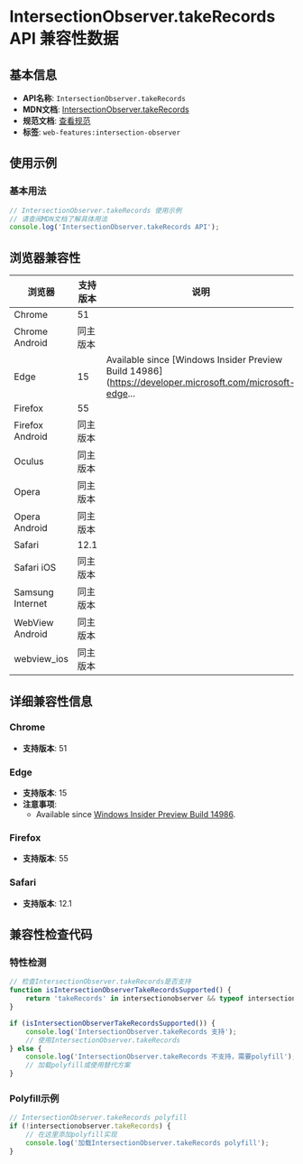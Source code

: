 # IntersectionObserver.takeRecords API 兼容性数据

## 基本信息

- **API名称**: `IntersectionObserver.takeRecords`
- **MDN文档**: [IntersectionObserver.takeRecords](https://developer.mozilla.org/docs/Web/API/IntersectionObserver/takeRecords)
- **规范文档**: [查看规范](https://w3c.github.io/IntersectionObserver/#dom-intersectionobserver-takerecords)
- **标签**: `web-features:intersection-observer`

## 使用示例

### 基本用法

```javascript
// IntersectionObserver.takeRecords 使用示例
// 请查阅MDN文档了解具体用法
console.log('IntersectionObserver.takeRecords API');
```

## 浏览器兼容性

| 浏览器 | 支持版本 | 说明 |
|--------|----------|------|
| Chrome | 51 |  |
| Chrome Android | 同主版本 |  |
| Edge | 15 | Available since [Windows Insider Preview Build 14986](https://developer.microsoft.com/microsoft-edge... |
| Firefox | 55 |  |
| Firefox Android | 同主版本 |  |
| Oculus | 同主版本 |  |
| Opera | 同主版本 |  |
| Opera Android | 同主版本 |  |
| Safari | 12.1 |  |
| Safari iOS | 同主版本 |  |
| Samsung Internet | 同主版本 |  |
| WebView Android | 同主版本 |  |
| webview_ios | 同主版本 |  |

## 详细兼容性信息

### Chrome

- **支持版本**: 51

### Edge

- **支持版本**: 15
- **注意事项**:
  - Available since [Windows Insider Preview Build 14986](https://developer.microsoft.com/microsoft-edge/platform/status/intersectionobserver/).

### Firefox

- **支持版本**: 55

### Safari

- **支持版本**: 12.1

## 兼容性检查代码

### 特性检测

```javascript
// 检查IntersectionObserver.takeRecords是否支持
function isIntersectionObserverTakeRecordsSupported() {
    return 'takeRecords' in intersectionobserver && typeof intersectionobserver.takeRecords === 'function';
}

if (isIntersectionObserverTakeRecordsSupported()) {
    console.log('IntersectionObserver.takeRecords 支持');
    // 使用IntersectionObserver.takeRecords
} else {
    console.log('IntersectionObserver.takeRecords 不支持，需要polyfill');
    // 加载polyfill或使用替代方案
}
```

### Polyfill示例

```javascript
// IntersectionObserver.takeRecords polyfill
if (!intersectionobserver.takeRecords) {
    // 在这里添加polyfill实现
    console.log('加载IntersectionObserver.takeRecords polyfill');
}
```

